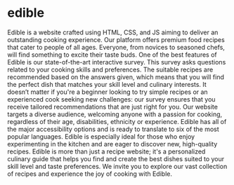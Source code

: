 # edible

Edible is a website crafted using HTML, CSS, and JS aiming to deliver an outstanding cooking experience. Our platform offers premium food recipes that cater to people of all ages. Everyone, from novices to seasoned chefs, will find something to excite their taste buds.
One of the best features of Edible is our state-of-the-art interactive survey. This survey asks questions related to your cooking skills and preferences. The suitable recipes are recommended based on the answers given, which means that you will find the perfect dish that matches your skill level and culinary interests. It doesn’t matter if you're a beginner looking to try simple recipes or an experienced cook seeking new challenges: our survey ensures that you receive tailored recommendations that are just right for you.
Our website targets a diverse audience, welcoming anyone with a passion for cooking, regardless of their age, disabilities, ethnicity or experience. Edible has all of the major accessibility options and is ready to translate to six of the most popular languages. Edible is especially ideal for those who enjoy experimenting in the kitchen and are eager to discover new, high-quality recipes.
Edible is more than just a recipe website; it's a personalized culinary guide that helps you find and create the best dishes suited to your skill level and taste preferences. We invite you to explore our vast collection of recipes and experience the joy of cooking with Edible.
